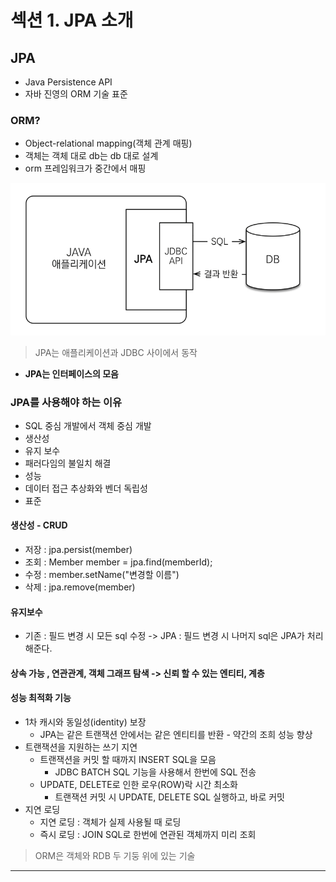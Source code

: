 # 섹션 1. JPA 소개

## JPA
- Java Persistence API
- 자바 진영의 ORM 기술 표준

### ORM?
- Object-relational mapping(객체 관계 매핑)
- 객체는 객체 대로 db는 db 대로 설계
- orm 프레임워크가 중간에서 매핑

![alt text](image/image.png)

> JPA는 애플리케이션과 JDBC 사이에서 동작

* **JPA는 인터페이스의 모음**

### JPA를 사용해야 하는 이유
- SQL 중심 개발에서 객체 중심 개발
- 생산성
- 유지 보수
- 패러다임의 불일치 해결
- 성능
- 데이터 접근 추상화와 벤더 독립성
- 표준

#### 생산성 - CRUD
* 저장 : jpa.persist(member)
* 조회 : Member member = jpa.find(memberId);
* 수정 : member.setName("변경할 이름")
* 삭제 : jpa.remove(member)

#### 유지보수
* 기존 : 필드 변경 시 모든 sql 수정 -> JPA : 필드 변경 시 나머지 sql은 JPA가 처리해준다.

#### 상속 가능 , 연관관계, 객체 그래프 탐색 -> 신뢰 할 수 있는 엔티티, 계층

#### 성능 최적화 기능
* 1차 캐시와 동일성(identity) 보장
  * JPA는 같은 트랜잭션 안에서는 같은 엔티티를 반환 - 약간의 조희 성능 향상
* 트랜잭션을 지원하는 쓰기 지연
  * 트랜잭션을 커밋 할 때까지 INSERT SQL을 모음
    * JDBC BATCH SQL 기능을 사용해서 한번에 SQL 전송
  * UPDATE, DELETE로 인한 로우(ROW)락 시간 최소화
    * 트랜잭션 커밋 시 UPDATE, DELETE SQL 실행하고, 바로 커밋
* 지연 로딩
  * 지연 로딩 : 객체가 실제 사용될 때 로딩
  * 즉시 로딩 : JOIN SQL로 한번에 연관된 객체까지 미리 조회


> ORM은 객체와 RDB 두 기둥 위에 있는 기술

----------------------

